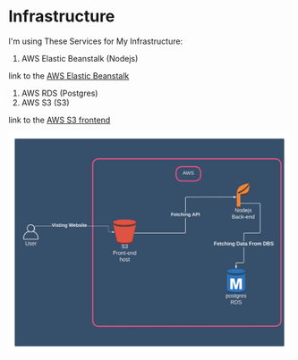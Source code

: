 
# Infrastructure

I'm using These Services for My Infrastructure:

1. AWS Elastic Beanstalk (Nodejs)

link to the [AWS Elastic Beanstalk](http://udagram-backend-env.eba-3q2zgrnn.us-east-1.elasticbeanstalk.com/)

1. AWS RDS (Postgres)
1. AWS S3 (S3)

link to the [AWS S3 frontend](http://udagram-buck.s3-website-us-east-1.amazonaws.com/)

![System Architecture](../Digrams/SystemDesign.png)
